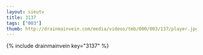 ```yaml
--- 
layout: sieutv
title: 3137
tags: ["003"]
thumb: http://drainmainvein.com/media/videos/tmb/000/003/137/player.jpg
---
```

{% include drainmainvein key="3137" %} 

